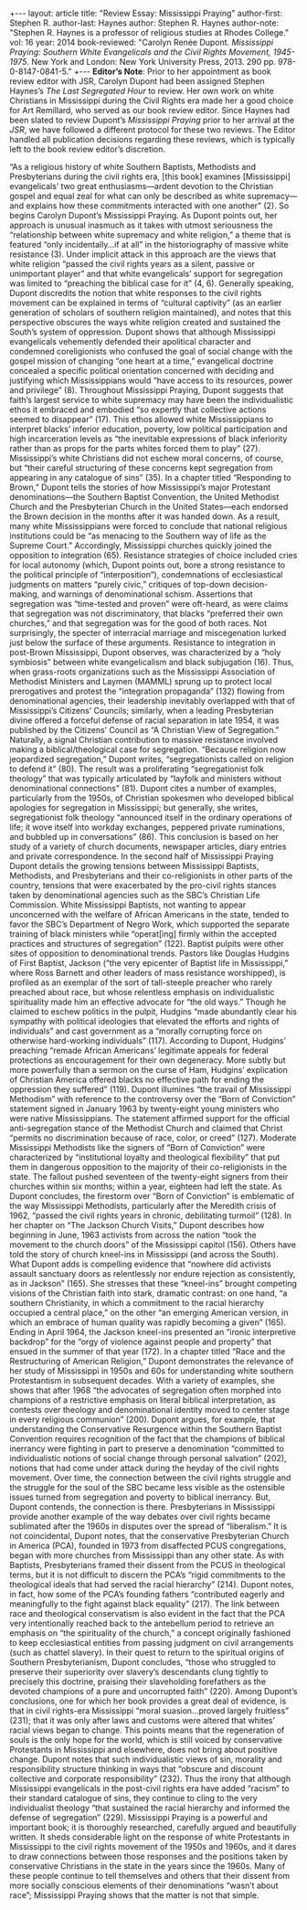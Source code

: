 +---
layout: article
title: "Review Essay: Mississippi Praying"
author-first: Stephen R.
author-last: Haynes
author: Stephen R. Haynes
author-note: "Stephen R. Haynes is a professor of religious studies at Rhodes College."
vol: 16
year: 2014
book-reviewed: "Carolyn Renėe Dupont. *Mississippi Praying: Southern White Evangelicals and the Civil Rights Movement, 1945-1975*. New York and London: New York University Press, 2013. 290 pp. 978-0-8147-0841-5."
+---
**Editor’s Note**: Prior to her appointment as book review editor with JSR, Carolyn Dupont had been assigned Stephen Haynes’s *The Last Segregated Hour* to review. Her own work on white Christians in Mississippi during the Civil Rights era made her a good choice for Art Remillard, who served as our book review editor. Since Haynes had been slated to review Dupont’s *Mississippi Praying* prior to her arrival at the *JSR*, we have followed a different protocol for these two reviews. The Editor handled all publication decisions regarding these reviews, which is typically left to the book review editor’s discretion. 

“As a religious history of white Southern Baptists, Methodists and Presbyterians during the civil rights era, [this book] examines [Mississippi] evangelicals’ two great enthusiasms—ardent devotion to the Christian gospel and equal zeal for what can only be described as white supremacy—and explains how these commitments interacted with one another” (2). So begins Carolyn Dupont’s Mississippi Praying. As Dupont points out, her approach is unusual inasmuch as it takes with utmost seriousness the “relationship between white supremacy and white religion,” a theme that is featured “only incidentally…if at all” in the historiography of massive white resistance (3). Under implicit attack in this approach are the views that white religion “passed the civil rights years as a silent, passive or unimportant player” and that white evangelicals’ support for segregation was limited to “preaching the biblical case for it” (4, 6).
	Generally speaking, Dupont discredits the notion that white responses to the civil rights movement can be explained in terms of “cultural captivity” (as an earlier generation of scholars of southern religion maintained), and notes that this perspective obscures the ways white religion created and sustained the South’s system of oppression. Dupont shows that although Mississippi evangelicals vehemently defended their apolitical character and condemned coreligionists who confused the goal of social change with the gospel mission of changing “one heart at a time,” evangelical doctrine concealed a specific political orientation concerned with deciding and justifying which Mississippians would “have access to its resources, power and privilege” (8).
	Throughout Mississippi Praying, Dupont suggests that faith’s largest service to white supremacy may have been the individualistic ethos it embraced and embodied “so expertly that collective actions seemed to disappear” (17). This ethos allowed white Mississippians to interpret blacks’ inferior education, poverty, low political participation and high incarceration levels as “the inevitable expressions of black inferiority rather than as props for the parts whites forced them to play” (27). Mississippi’s white Christians did not eschew moral concerns, of course, but “their careful structuring of these concerns kept segregation from appearing in any catalogue of sins” (35).
	In a chapter titled “Responding to Brown,” Dupont tells the stories of how Mississippi’s major Protestant denominations—the Southern Baptist Convention, the United Methodist Church and the Presbyterian Church in the United States—each endorsed the Brown decision in the months after it was handed down. As a result, many white Mississippians were forced to conclude that national religious institutions could be “as menacing to the Southern way of life as the Supreme Court.” Accordingly, Mississippi churches quickly joined the opposition to integration (65). Resistance strategies of choice included cries for local autonomy (which, Dupont points out, bore a strong resistance to the political principle of “interposition”), condemnations of ecclesiastical judgments on matters “purely civic,” critiques of top-down decision-making, and warnings of denominational schism. Assertions that segregation was “time-tested and proven” were oft-heard, as were claims that segregation was not discriminatory, that blacks “preferred their own churches,” and that segregation was for the good of both races. Not surprisingly, the specter of interracial marriage and miscegenation lurked just below the surface of these arguments.
Resistance to integration in post-Brown Mississippi, Dupont observes, was characterized by a “holy symbiosis” between white evangelicalism and black subjugation (16). Thus, when grass-roots organizations such as the Mississippi Association of Methodist Ministers and Laymen (MAMML) sprung up to protect local prerogatives and protest the “integration propaganda” (132) flowing from denominational agencies, their leadership inevitably overlapped with that of Mississippi’s Citizens’ Councils; similarly, when a leading Presbyterian divine offered a forceful defense of racial separation in late 1954, it was published by the Citizens’ Council as “A Christian View of Segregation.”
	Naturally, a signal Christian contribution to massive resistance involved making a biblical/theological case for segregation. “Because religion now jeopardized segregation,” Dupont writes, “segregationists called on religion to defend it” (80). The result was a proliferating “segregationist folk theology” that was typically articulated by “layfolk and ministers without denominational connections” (81). Dupont cites a number of examples, particularly from the 1950s, of Christian spokesmen who developed biblical apologies for segregation in Mississippi; but generally, she writes, segregationist folk theology “announced itself in the ordinary operations of life; it wove itself into workday exchanges, peppered private ruminations, and bubbled up in conversations” (86). This conclusion is based on her study of a variety of church documents, newspaper articles, diary entries and private correspondence.
In the second half of Mississippi Praying Dupont details the growing tensions between Mississippi Baptists, Methodists, and Presbyterians and their co-religionists in other parts of the country, tensions that were exacerbated by the pro-civil rights stances taken by denominational agencies such as the SBC’s Christian Life Commission. White Mississippi Baptists, not wanting to appear unconcerned with the welfare of African Americans in the state, tended to favor the SBC’s Department of Negro Work, which supported the separate training of black ministers while “operat[ing] firmly within the accepted practices and structures of segregation” (122). Baptist pulpits were other sites of opposition to denominational trends. Pastors like Douglas Hudgins of First Baptist, Jackson (“the very epicenter of Baptist life in Mississippi,” where Ross Barnett and other leaders of mass resistance worshipped), is profiled as an exemplar of the sort of tall-steeple preacher who rarely preached about race, but whose relentless emphasis on individualistic spirituality made him an effective advocate for “the old ways.” Though he claimed to eschew politics in the pulpit, Hudgins “made abundantly clear his sympathy with political ideologies that elevated the efforts and rights of individuals” and cast government as a “morally corrupting force on otherwise hard-working individuals” (117). According to Dupont, Hudgins’ preaching “remade African Americans’ legitimate appeals for federal protections as encouragement for their own degeneracy. More subtly but more powerfully than a sermon on the curse of Ham, Hudgins’ explication of Christian America offered blacks no effective path for ending the oppression they suffered” (119).
 Dupont illumines “the travail of Mississippi Methodism” with reference to the controversy over the “Born of Conviction” statement signed in January 1963 by twenty-eight young ministers who were native Mississippians. The statement affirmed support for the official anti-segregation stance of the Methodist Church and claimed that Christ “permits no discrimination because of race, color, or creed” (127). Moderate Mississippi Methodists like the signers of “Born of Conviction” were characterized by “institutional loyalty and theological flexibility” that put them in dangerous opposition to the majority of their co-religionists in the state. The fallout pushed seventeen of the twenty-eight signers from their churches within six months; within a year, eighteen had left the state. As Dupont concludes, the firestorm over “Born of Conviction” is emblematic of the way Mississippi Methodists, particularly after the Meredith crisis of 1962, “passed the civil rights years in chronic, debilitating turmoil” (128).
In her chapter on “The Jackson Church Visits,” Dupont describes how beginning in June, 1963 activists from across the nation “took the movement to the church doors” of the Mississippi capitol (156). Others have told the story of church kneel-ins in Mississippi (and across the South). What Dupont adds is compelling evidence that “nowhere did activists assault sanctuary doors as relentlessly nor endure rejection as consistently, as in Jackson” (165). She stresses that these “kneel-ins” brought competing visions of the Christian faith into stark, dramatic contrast: on one hand, “a southern Christianity, in which a commitment to the racial hierarchy occupied a central place,” on the other “an emerging American version, in which an embrace of human quality was rapidly becoming a given” (165). Ending in April 1964, the Jackson kneel-ins presented an “ironic interpretive backdrop” for the “orgy of violence against people and property” that ensued in the summer of that year (172).
In a chapter titled “Race and the Restructuring of American Religion,” Dupont demonstrates the relevance of her study of Mississippi in 1950s and 60s for understanding white southern Protestantism in subsequent decades. With a variety of examples, she shows that after 1968 “the advocates of segregation often morphed into champions of a restrictive emphasis on literal biblical interpretation, as contests over theology and denominational identity moved to center stage in every religious communion” (200). Dupont argues, for example, that understanding the Conservative Resurgence within the Southern Baptist Convention requires recognition of the fact that the champions of biblical inerrancy were fighting in part to preserve a denomination “committed to individualistic notions of social change through personal salvation” (202), notions that had come under attack during the heyday of the civil rights movement. Over time, the connection between the civil rights struggle and the struggle for the soul of the SBC became less visible as the ostensible issues turned from segregation and poverty to biblical inerrancy. But, Dupont contends, the connection is there.
Presbyterians in Mississippi provide another example of the way debates over civil rights became sublimated after the 1960s in disputes over the spread of “liberalism.” It is not coincidental, Dupont notes, that the conservative Presbyterian Church in America (PCA), founded in 1973 from disaffected PCUS congregations, began with more churches from Mississippi than any other state. As with Baptists, Presbyterians framed their dissent from the PCUS in theological terms, but it is not difficult to discern the PCA’s “rigid commitments to the theological ideals that had served the racial hierarchy” (214). Dupont notes, in fact, how some of the PCA’s founding fathers “contributed eagerly and meaningfully to the fight against black equality” (217). The link between race and theological conservatism is also evident in the fact that the PCA very intentionally reached back to the antebellum period to retrieve an emphasis on “the spirituality of the church,” a concept originally fashioned to keep ecclesiastical entities from passing judgment on civil arrangements (such as chattel slavery). In their quest to return to the spiritual origins of Southern Presbyterianism, Dupont concludes, “those who struggled to preserve their superiority over slavery’s descendants clung tightly to precisely this doctrine, praising their slaveholding forefathers as the devoted champions of a pure and uncorrupted faith” (220).
Among Dupont’s conclusions, one for which her book provides a great deal of evidence, is that in civil rights-era Mississippi “moral suasion…proved largely fruitless” (231); that it was only after laws and customs were altered that whites’ racial views began to change. This points means that the regeneration of souls is the only hope for the world, which is still voiced by conservative Protestants in Mississippi and elsewhere, does not bring about positive change. Dupont notes that such individualistic views of sin, morality and responsibility structure thinking in ways that “obscure and discount collective and corporate responsibility” (232). Thus the irony that although Mississippi evangelicals in the post-civil rights era have added “racism” to their standard catalogue of sins, they continue to cling to the very individualist theology “that sustained the racial hierarchy and informed the defense of segregation” (229). 
Mississippi Praying is a powerful and important book; it is thoroughly researched, carefully argued and beautifully written. It sheds considerable light on the response of white Protestants in Mississippi to the civil rights movement of the 1950s and 1960s, and it dares to draw connections between those responses and the positions taken by conservative Christians in the state in the years since the 1960s. Many of these people continue to tell themselves and others that their dissent from more socially conscious elements of their denominations “wasn’t about race”; Mississippi Praying shows that the matter is not that simple. 
